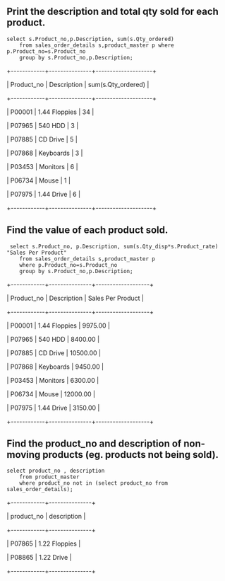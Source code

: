## Print the description and total qty sold for each product.
```
select s.Product_no,p.Description, sum(s.Qty_ordered) 
    from sales_order_details s,product_master p where p.Product_no=s.Product_no
    group by s.Product_no,p.Description;
```
+------------+---------------+--------------------+

| Product_no | Description   | sum(s.Qty_ordered) |

+------------+---------------+--------------------+

| P00001     | 1.44 Floppies |                 34 |

| P07965     | 540 HDD       |                  3 |

| P07885     | CD Drive      |                  5 |

| P07868     | Keyboards     |                  3 |

| P03453     | Monitors      |                  6 |

| P06734     | Mouse         |                  1 |

| P07975     | 1.44 Drive    |                  6 |

+------------+---------------+--------------------+
## Find the value of each product sold.
```
 select s.Product_no, p.Description, sum(s.Qty_disp*s.Product_rate) "Sales Per Product"
    from sales_order_details s,product_master p
    where p.Product_no=s.Product_no 
    group by s.Product_no,p.Description;
```
+------------+---------------+-------------------+

| Product_no | Description   | Sales Per Product |

+------------+---------------+-------------------+

| P00001     | 1.44 Floppies |           9975.00 |

| P07965     | 540 HDD       |           8400.00 |

| P07885     | CD Drive      |          10500.00 |

| P07868     | Keyboards     |           9450.00 |

| P03453     | Monitors      |           6300.00 |

| P06734     | Mouse         |          12000.00 |

| P07975     | 1.44 Drive    |           3150.00 |

+------------+---------------+-------------------+
## Find the product_no and description of non-moving products (eg. products not being sold).
```
select product_no , description
    from product_master
    where product_no not in (select product_no from sales_order_details);
```
+------------+---------------+

| product_no | description   |

+------------+---------------+

| P07865     | 1.22 Floppies |

| P08865     | 1.22 Drive    |

+------------+---------------+
